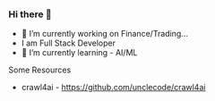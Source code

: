 ### Hi there 👋

- 🔭 I’m currently working on Finance/Trading...
- I am Full Stack Developer
- 🌱 I’m currently learning - AI/ML 

Some Resources
- crawl4ai - https://github.com/unclecode/crawl4ai
